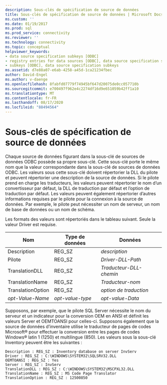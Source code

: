 ```yaml
---
description: Sous-clés de spécification de source de données
title: Sous-clés de spécification de source de données | Microsoft Docs
ms.custom: ''
ms.date: 01/19/2017
ms.prod: sql
ms.prod_service: connectivity
ms.reviewer: ''
ms.technology: connectivity
ms.topic: conceptual
helpviewer_keywords:
- data source specification subkeys [ODBC]
- registry entries for data sources [ODBC], data source specification subkeys
- subkeys [ODBC], data source specification subkeys
ms.assetid: d7e88a07-e6ab-4258-a45d-1ca21234fbec
author: David-Engel
ms.author: v-daenge
ms.openlocfilehash: 8fabfd07779f74945bf647d20075de0cc057710b
ms.sourcegitcommit: e700497f962e4c2274df16d9e651059b42ff1a10
ms.translationtype: MT
ms.contentlocale: fr-FR
ms.lasthandoff: 08/17/2020
ms.locfileid: "88494564"
---
```

# <a name="data-source-specification-subkeys"></a>Sous-clés de spécification de source de données
Chaque source de données figurant dans la sous-clé de sources de données ODBC possède sa propre sous-clé. Cette sous-clé porte le même nom que la valeur correspondante dans la sous-clé de sources de données ODBC. Les valeurs sous cette sous-clé doivent répertorier la DLL du pilote et peuvent répertorier une description de la source de données. Si le pilote prend en charge les traducteurs, les valeurs peuvent répertorier le nom d’un convertisseur par défaut, la DLL de traduction par défaut et l’option de traduction par défaut. Les valeurs peuvent également répertorier d’autres informations requises par le pilote pour la connexion à la source de données. Par exemple, le pilote peut nécessiter un nom de serveur, un nom de base de données ou un nom de schéma.  
  
 Les formats des valeurs sont répertoriés dans le tableau suivant. Seule la valeur Driver est requise.  
  
|Nom|Type de données|Données|  
|----------|---------------|----------|  
|Description|REG_SZ|*description*|  
|Pilote|REG_SZ|*Driver-DLL-Path*|  
|TranslationDLL|REG_SZ|*Traducteur-DLL-chemin*|  
|TranslationName|REG_SZ|*Traducteur-nom*|  
|TranslationOption|REG_SZ|*option de traduction*|  
|*opt-Value-Name*|*opt-value-type*|*opt-value-Data*|  
  
 Supposons, par exemple, que le pilote SQL Server nécessite le nom du serveur et un indicateur pour la conversion OEM en ANSI et définit les valeurs Server et OEMTOANSI pour celles-ci. Supposons également que la source de données d’inventaire utilise le traducteur de pages de codes Microsoft® pour effectuer la conversion entre les pages de codes Windows® latin 1 (1250) et multilingue (850). Les valeurs sous la sous-clé Inventory peuvent être les suivantes :  
  
```  
Description : REG_SZ : Inventory database on server InvServ  
Driver : REG_SZ : C:\WINDOWS\SYSTEM32\SQLSRV32.DLL  
OEMTOANSI : REG_SZ : Yes  
Server : REG_SZ : InvServ  
TranslationDLL : REG_SZ : C:\WINDOWS\SYSTEM32\MSCPXL32.DLL  
TranslationName : REG_SZ : MS Code Page Translator  
TranslationOption : REG_SZ : 12500850  
```
